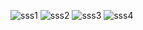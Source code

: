 ![sss1](https://github.com/anurag161/AnitMoneyLaundering/assets/102911572/217e6600-12b1-4895-b2d3-e71b39002c6e)
![sss2](https://github.com/anurag161/AnitMoneyLaundering/assets/102911572/df5c9248-2ff3-46c4-9ebf-d6fb5dcb0f75)
![sss3](https://github.com/anurag161/AnitMoneyLaundering/assets/102911572/b129ec0b-7985-494f-955e-aee466e2150d)
![sss4](https://github.com/anurag161/AnitMoneyLaundering/assets/102911572/d255d594-fd55-49dd-a130-28979d984220)
